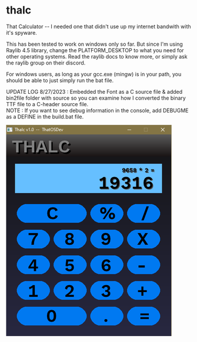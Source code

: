 # thalc  
That Calculator -- I needed one that didn't use up my internet bandwith with it's spyware.  
  
  
This has been tested to work on windows only so far.  But since I'm using Raylib 4.5 library, change the PLATFORM_DESKTOP to what you need for other operating systems. Read the raylib docs to know more, or simply ask the raylib group on their discord.  
  
  
For windows users, as long as your gcc.exe (mingw) is in your path, you should be able to just simply run the bat file.  
  
UPDATE LOG 8/27/2023 : Embedded the Font as a C source file & added bin2file folder with source so you can examine how I converted the  binary TTF file to a C-header source file.  
   NOTE : If you want to see debug information in the console, add DEBUGME as a DEFINE in the build.bat file.  
  
  
  ![That Calculator](progress.png)  
  